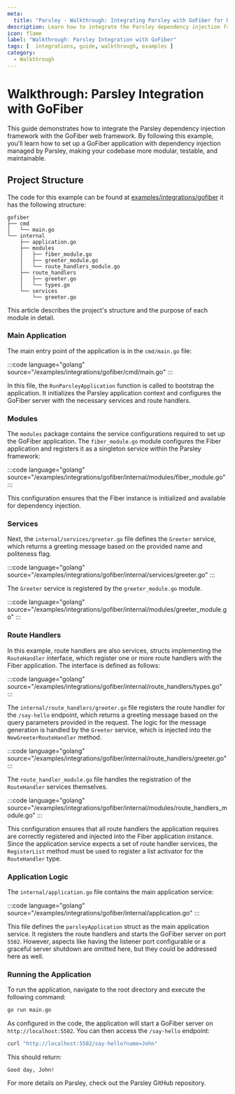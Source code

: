 ```yaml
---
meta:
  title: "Parsley - Walkthrough: Integrating Parsley with GoFiber for Dependency Injection"
description: Learn how to integrate the Parsley dependency injection framework with the GoFiber web framework. Follow this guide to set up a GoFiber application using Parsley, creating a more modular, testable, and maintainable codebase.
icon: flame
label: "Walkthrough: Parsley Integration with GoFiber"
tags: [  integrations, guide, walkthrough, examples ]
category:
  - Walkthrough
---
```

# Walkthrough: Parsley Integration with GoFiber

This guide demonstrates how to integrate the Parsley dependency injection framework with the GoFiber web framework. By following this example, you'll learn how to set up a GoFiber application with dependency injection managed by Parsley, making your codebase more modular, testable, and maintainable.

## Project Structure

The code for this example can be found at [examples/integrations/gofiber](https://github.com/matzefriedrich/parsley-docs/tree/main/examples/integrations/gofiber) it has the following structure:

```text
gofiber
├── cmd
│   └── main.go
└── internal
    ├── application.go
    ├── modules
    │   ├── fiber_module.go
    │   ├── greeter_module.go
    │   └── route_handlers_module.go
    ├── route_handlers
    │   ├── greeter.go
    │   └── types.go
    └── services
        └── greeter.go
```

This article describes the project's structure and the purpose of each module in detail.

### Main Application

The main entry point of the application is in the `cmd/main.go` file:

:::code language="golang" source="/examples/integrations/gofiber/cmd/main.go" :::

In this file, the `RunParsleyApplication` function is called to bootstrap the application. It initializes the Parsley application context and configures the GoFiber server with the necessary services and route handlers.

### Modules

The `modules` package contains the service configurations required to set up the GoFiber application. The `fiber_module.go` module configures the Fiber application and registers it as a singleton service within the Parsley framework:

:::code language="golang" source="/examples/integrations/gofiber/internal/modules/fiber_module.go" :::

This configuration ensures that the Fiber instance is initialized and available for dependency injection.

### Services

Next, the `internal/services/greeter.go` file defines the `Greeter` service, which returns a greeting message based on the provided name and politeness flag.

:::code language="golang" source="/examples/integrations/gofiber/internal/services/greeter.go" :::

The `Greeter` service is registered by the `greeter_module.go` module.

:::code language="golang" source="/examples/integrations/gofiber/internal/modules/greeter_module.go" :::


### Route Handlers

In this example, route handlers are also services, structs implementing the `RouteHandler` interface, which register one or more route handlers with the Fiber application. The interface is defined as follows:

:::code language="golang" source="/examples/integrations/gofiber/internal/route_handlers/types.go" :::

The `internal/route_handlers/greeter.go` file registers the route handler for the `/say-hello` endpoint, which returns a greeting message based on the query parameters provided in the request. The logic for the message generation is handled by the `Greeter` service, which is injected into the `NewGreeterRouteHandler` method.

:::code language="golang" source="/examples/integrations/gofiber/internal/route_handlers/greeter.go" :::

The `route_handler_module.go` file handles the registration of the `RouteHandler` services themselves.

:::code language="golang" source="/examples/integrations/gofiber/internal/modules/route_handlers_module.go" :::

This configuration ensures that all route handlers the application requires are correctly registered and injected into the Fiber application instance. Since the application service expects a set of route handler services, the `RegisterList` method must be used to register a list activator for the `RouteHandler` type.


### Application Logic

The `internal/application.go` file contains the main application service:

:::code language="golang" source="/examples/integrations/gofiber/internal/application.go" :::

This file defines the `parsleyApplication` struct as the main application service. It registers the route handlers and starts the GoFiber server on port `5502`. However, aspects like having the listener port configurable or a graceful server shutdown are omitted here, but they could be addressed here as well.

### Running the Application

To run the application, navigate to the root directory and execute the following command:

```sh
go run main.go
```

As configured in the code, the application will start a GoFiber server on `http://localhost:5502`. You can then access the `/say-hello` endpoint:

```sh
curl "http://localhost:5502/say-hello?name=John"
```

This should return:

```text
Good day, John!
```

For more details on Parsley, check out the Parsley GitHub repository.